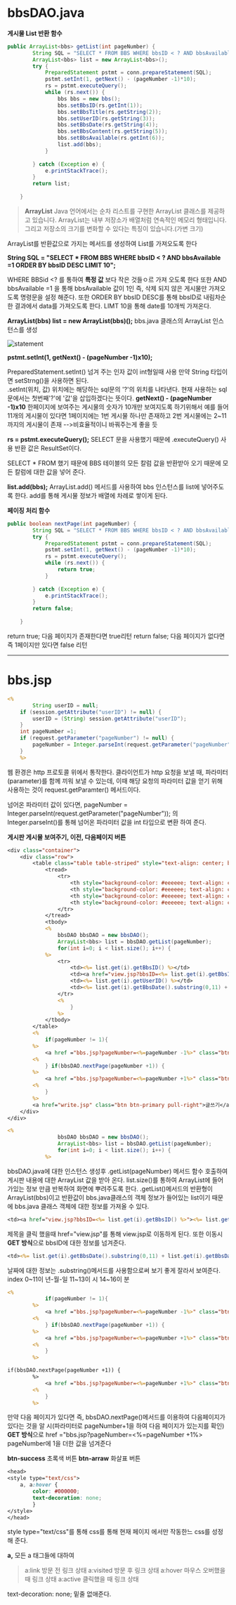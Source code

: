 # bbsDAO.java


**게시물 List 반환 함수**
```java
public ArrayList<bbs> getList(int pageNumber) {
		String SQL = "SELECT * FROM BBS WHERE bbsID < ? AND bbsAvailable =1 ORDER BY bbsID DESC LIMIT 10";
		ArrayList<bbs> list = new ArrayList<bbs>();
		try { 
			PreparedStatement pstmt = conn.prepareStatement(SQL);
			pstmt.setInt(1, getNext() - (pageNumber -1)*10);
			rs = pstmt.executeQuery();
			while (rs.next()) {
				bbs bbs = new bbs();
				bbs.setBbsID(rs.getInt(1));
				bbs.setBbsTitle(rs.getString(2));
				bbs.setUserID(rs.getString(3));
				bbs.setBbsDate(rs.getString(4));
				bbs.setBbsContent(rs.getString(5));
				bbs.setBbsAvailable(rs.getInt(6));
				list.add(bbs);
			}
			
		} catch (Exception e) {
			e.printStackTrace();
		}
		return list;
	
	}
```

>**ArrayList**
Java 언어에서는 순차 리스트를 구현한 ArrayList 클래스를 제공하고 있습니다. ArrayList는 내부 저장소가 배열처럼 연속적인 메모리 형태입니다. 그리고 저장소의 크기를 변화할 수 있다는 특징이 있습니다.(가변 크기)

ArrayList를 반환값으로 가지는 메서드를 생성하여 List를 가져오도록 한다

**String SQL = "SELECT * FROM BBS WHERE bbsID < ? AND bbsAvailable =1 ORDER BY bbsID DESC LIMIT 10";**

WHERE BBSid <? 를 통하여 **특정 값** 보다 작은 것들ㅇ르 가져 오도록 한다 또한
AND bbsAvailable =1 을 통해 bbsAvailable 값이 1인 즉, 삭제 되지 않은 게시물만 가져오도록 명령문을 설정 해준다.
또한 ORDER BY bbsID DESC를 통해 bbsID로 내림차순한 결과에서 data를 가져오도록 한다.
LIMT 10을 통해 date를 10개씩 가져온다.

**ArrayList(bbs) list = new ArrayList(bbs)();**
bbs.java 클래스의 ArrayList 인스턴스를 생성

![statement](https://user-images.githubusercontent.com/41488792/46348219-382b9680-c689-11e8-9495-54224f257643.PNG)


**pstmt.setInt(1, getNext() - (pageNumber -1)x10);**

PreparedStatement.setInt() 넘겨 주는 인자 값이 int형일때 사용 만약 String 타입이면 setStrng()을 사용하면 된다.<br>
.setInt(위치, 값)
위치에는 해당하는 sql문의 '?'의 위치를 나타낸다.
현재 사용하는 sql 문에서는 첫번째'?'에 '값'을 삽입하겠다는 뜻이다.
**getNext() - (pageNumber -1)x10**
한페이지에 보여주는 게시물의 숫자가 10개만 보여지도록 하기위해서
예를 들어 11개의 게시물이 있다면 1페이지에는 1번 게시물 하나만 존재하고
2번 게시물에는 2~11까지의 게시물이 존재
-->비효율적이니 바꿔주는게 좋을 듯


**rs = pstmt.executeQuery();**
SELECT 문을 사용했기 때문에 .executeQuery() 사용 반환 값은 ResultSet이다.

SELECT * FROM 했기 때문에 BBS 테이블의 모든 칼럼 값을 반환받아 오기 때문에 모든 칼럼에 대한 값을 넣어 준다.

**list.add(bbs);**
ArrayList.add() 메서드를 사용하여 bbs 인스턴스를 list에 넣어주도록 한다. add를 통해 게시물 정보가 배열에 차례로 쌓이게 된다.


**페이징 처리 함수**
```java
public boolean nextPage(int pageNumber) {
		String SQL = "SELECT * FROM BBS WHERE bbsID < ? AND bbsAvailable =1";
		try { 
			PreparedStatement pstmt = conn.prepareStatement(SQL);
			pstmt.setInt(1, getNext() - (pageNumber -1)*10);
			rs = pstmt.executeQuery();
			while (rs.next()) {
				return true;
			}
			
		} catch (Exception e) {
			e.printStackTrace();
		}
		return false;
		
	}
```

return true;
다음 페이지가 존재한다면 true리턴
return false;
다음 페이지가 없다면 즉 1페이지만 있다면 false 리턴

---
# bbs.jsp

```jsp
<%
		String userID = null;
	if (session.getAttribute("userID") != null) {
		userID = (String) session.getAttribute("userID");
	}
	int pageNumber =1;
	if (request.getParameter("pageNumber") != null) {
		pageNumber = Integer.parseInt(request.getParameter("pageNumber"));
	}
	%>
```
웹 환경은 http 프로토콜 위에서 통작한다.
클라이언트가 http 요청을 보낼 때, 파라미터(parameter)를 함께 끼워 보낼 수 있는데, 이때 해당 요청의 파라미터 값을 얻기 위해 사용하는 것이
request.getParamter() 메서드이다.

넘어온 파라미터 값이 있다면,
pageNumber = Integer.parseInt(request.getParameter("pageNumber"));
의 Integer.parseInt()를 통해
넘어온 파라미터 값을 int 타입으로 변환 하여 준다.

**게시판 게시물 보여주기, 이전, 다음페이지 버튼**
```jsp
<div class="container">
	<div class="row">
		<table class="table table-striped" style="text-align: center; border: 1px solid #dddddd">
			<tread>
				<tr>
					<th style="background-color: #eeeeee; text-align: center;">번호</th>
					<th style="background-color: #eeeeee; text-align: center;">제목</th>
					<th style="background-color: #eeeeee; text-align: center;">작성자</th>
					<th style="background-color: #eeeeee; text-align: center;">작성일</th>
				</tr>
			</tread>
			<tbody>
			<%
				bbsDAO bbsDAO = new bbsDAO();
				ArrayList<bbs> list = bbsDAO.getList(pageNumber);
				for(int i=0; i < list.size(); i++) {
			%>
				<tr>
					<td><%= list.get(i).getBbsID() %></td>
					<td><a href="view.jsp?bbsID=<%= list.get(i).getBbsID() %>"><%= list.get(i).getBbsTitle() %></a></td>
					<td><%= list.get(i).getUserID() %></td>
					<td><%= list.get(i).getBbsDate().substring(0,11) + list.get(i).getBbsDate().substring(11,13) + "시" + list.get(i).getBbsDate().substring(14,16) + "분" %></td>
				</tr>
				<%
					}
				%>
			</tbody>
		</table>
		<%
			if(pageNumber != 1){
		%>
			<a href ="bbs.jsp?pageNumber=<%=pageNumber -1%>" class="btn btn-success btn-arraw-left">이전</a>
		<%
			} if(bbsDAO.nextPage(pageNumber +1)) {
		%>
			<a href ="bbs.jsp?pageNumber=<%=pageNumber +1%>" class="btn btn-success btn-arraw-left">다음</a>
		<%
			}
		%>
		<a href="write.jsp" class="btn btn-primary pull-right">글쓰기</a>
	</div>
</div>
```
```jsp
<%
				bbsDAO bbsDAO = new bbsDAO();
				ArrayList<bbs> list = bbsDAO.getList(pageNumber);
				for(int i=0; i < list.size(); i++) {
			%>
```
bbsDAO.java에 대한 인스턴스 생성후 .getList(pageNumber) 메서드 함수 호출하여 게시판 내용에 대한 ArrayList 값을 받아 온다.
list.size()를 통하여 ArrayList에 들어가있는 정보 만큼 반복하여 화면에 뿌려주도록 한다.
.getList()메서드의 반환형이 ArrayList(bbs)이고 반환값이 bbs.java클래스의 객체 정보가 들어있는 list이기 때문에 bbs.java 클래스 객체에 대한 정보를 가져올 수 있다.

```jsp
<td><a href="view.jsp?bbsID=<%= list.get(i).getBbsID() %>"><%= list.get(i).getBbsTitle()%></a></td>
```
제목을 클릭 했을때 href="view.jsp"를 통해 view.jsp로 이동하게 된다.
또한 이동시 **GET 방식**으로 bbsID에 대한 정보를 넘겨준다.

```jsp
<td><%= list.get(i).getBbsDate().substring(0,11) + list.get(i).getBbsDate().substring(11,13) + "시" + list.get(i).getBbsDate().substring(14,16) + "분" %></td>
```
날짜에 대한 정보는 .substring()메서드를 사용함으로써 보기 좋게 잘라서 보여준다.
index 0~11이 년-월-일
      11~13이 시
      14~16이 분

```jsp
<%
			if(pageNumber != 1){
		%>
			<a href ="bbs.jsp?pageNumber=<%=pageNumber -1%>" class="btn btn-success btn-arraw-left">이전</a>
		<%
			} if(bbsDAO.nextPage(pageNumber +1)) {
		%>
			<a href ="bbs.jsp?pageNumber=<%=pageNumber +1%>" class="btn btn-success btn-arraw-left">다음</a>
		<%
			}
		%>
```
```jsp
if(bbsDAO.nextPage(pageNumber +1)) {
		%>
			<a href ="bbs.jsp?pageNumber=<%=pageNumber +1%>" class="btn btn-success btn-arraw-left">다음</a>
		<%
			}
		%>
```
만약 다음 페이지가 있다면
즉, bbsDAO.nextPage()메서드를 이용하여 다음페이지가 있다는 것을 알 시(파라미터로 pageNumber+1을 하여 다음 페이지가 있는지를 확인)
**GET 방식**으로 
href ="bbs.jsp?pageNumber=<%=pageNumber +1%>
pageNumber에 1을 더한 값을 넘겨준다

**btn-success**
초록색 버튼
**btn-arraw**
화살표 버튼

```jsp
<head>
<style type="text/css">
	a, a:hover {
		color: #000000;
		text-decoration: none;
		}
</style>
</head>
```
style type="text/css"를 통해 css를 통해 현재 페이지 에서만 작동한느 css를 성정해 준다.

**a,** 모든 a 태그들에 대하여
>a:link 방문 전 링크 상태
a:visited 방문 후 링크 상태
a:hover 마우스 오버했을 때 링크 상태
a:active 클릭했을 때 링크 상태

text-decoration: none; 밑줄 없애준다.